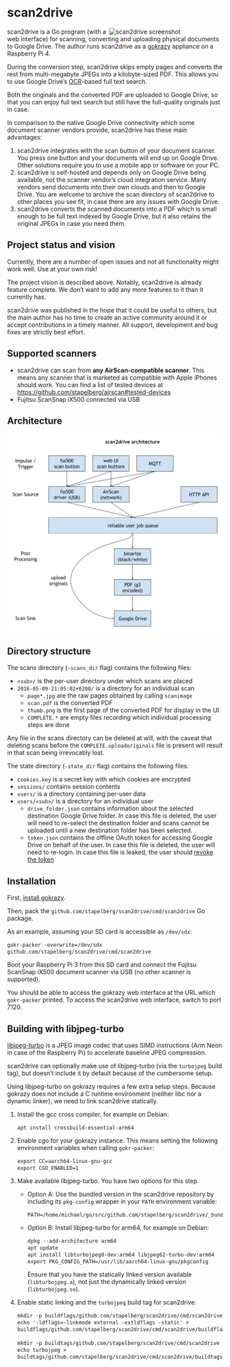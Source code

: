 # scan2drive

<img src="https://github.com/stapelberg/scan2drive/raw/main/scan2drive.png"
width="266" align="right" alt="scan2drive screenshot">

scan2drive is a Go program (with a web interface) for scanning, converting and
uploading physical documents to Google Drive. The author runs scan2drive as a
[gokrazy](https://gokrazy.org/) appliance on a Raspberry Pi 4.

During the conversion step, scan2drive skips empty pages and converts the rest
from multi-megabyte JPEGs into a kilobyte-sized PDF. This allows you to use
Google Drive’s
[OCR](https://en.wikipedia.org/wiki/Optical_character_recognition)-based full
text search.

Both the originals and the converted PDF are uploaded to Google Drive, so that
you can enjoy full text search but still have the full-quality originals just
in case.

In comparison to the native Google Drive connectivity which some document
scanner vendors provide, scan2drive has these main advantages:

 1. scan2drive integrates with the scan button of your document scanner. You
    press one button and your documents will end up on Google Drive. Other
    solutions require you to use a mobile app or software on your PC.
 1. scan2drive is self-hosted and depends only on Google Drive being available,
    not the scanner vendor’s cloud integration service. Many vendors send
    documents into their own clouds and then to Google Drive. You are welcome
    to archive the scan directory of scan2drive to other places you see fit, in
    case there are any issues with Google Drive.
 1. scan2drive converts the scanned documents into a PDF which is small enough
    to be full text indexed by Google Drive, but it also retains the original
    JPEGs in case you need them.

## Project status and vision

Currently, there are a number of open issues and not all functionality might
work well. Use at your own risk!

The project vision is described above. Notably, scan2drive is already feature
complete. We don’t want to add any more features to it than it currently has.

scan2drive was published in the hope that it could be useful to others, but the
main author has no time to create an active community around it or accept
contributions in a timely manner. All support, development and bug fixes are
strictly best effort.

## Supported scanners

* scan2drive can scan from **any AirScan-compatible scanner**. This means any
  scanner that is marketed as compatible with Apple iPhones should work. You can
  find a list of tested devices at
  https://github.com/stapelberg/airscan#tested-devices
* Fujitsu ScanSnap iX500 connected via USB

## Architecture

![](/img/2021-11-14-scan2drive-architecture.svg)

## Directory structure

The scans directory (`-scans_dir` flag) contains the following files:

 * `<sub>/` is the per-user directory under which scans are placed
  * `2016-05-09-21:05:02+0200/` is a directory for an individual scan
    * `page*.jpg` are the raw pages obtained by calling `scanimage`
    * `scan.pdf` is the converted PDF
    * `thumb.png` is the first page of the converted PDF for display in the UI
    * `COMPLETE.*` are empty files recording which individual processing steps
      are done

Any file in the scans directory can be deleted at will, with the caveat that
deleting scans before the `COMPLETE.uploadoriginals` file is present will
result in that scan being irrevocably lost.

The state directory (`-state_dir` flag) contains the following files:

 * `cookies.key` is a secret key with which cookies are encrypted
 * `sessions/` contains session contents
 * `users/` is a directory containing per-user data
  * `users/<sub>/` is a directory for an individual user
    * `drive_folder.json` contains information about the selected destination
      Google Drive folder. In case this file is deleted, the user will need to
      re-select the destination folder and scans cannot be uploaded until a new
      destination folder has been selected.
    * `token.json` contains the offline OAuth token for accessing Google Drive
      on behalf of the user. In case this file is deleted, the user will need
      to re-login. In case this file is leaked, the user should [revoke the
      token](https://security.google.com/settings/u/0/security/permissions)

## Installation

First, [install gokrazy](https://gokrazy.org/quickstart.html).

Then, pack the `github.com/stapelberg/scan2drive/cmd/scan2drive` Go package.

As an example, assuming your SD card is accessible as `/dev/sdx`:

```
gokr-packer -overwrite=/dev/sdx github.com/stapelberg/scan2drive/cmd/scan2drive
```

Boot your Raspberry Pi 3 from this SD card and connect the Fujitsu
ScanSnap iX500 document scanner via USB (no other scanner is
supported).

You should be able to access the gokrazy web interface at the URL
which `gokr-packer` printed. To access the scan2drive web interface,
switch to port 7120.

## Building with libjpeg-turbo

[libjpeg-turbo](https://libjpeg-turbo.org/) is a JPEG image codec that uses SIMD
instructions (Arm Neon in case of the Raspberry Pi) to accelerate baseline JPEG
compression.

scan2drive can optionally make use of libjpeg-turbo (via the `turbojpeg` build
tag), but doesn’t include it by default because of the cumbersome setup.

Using libjpeg-turbo on gokrazy requires a few extra setup steps. Because gokrazy
does not include a C runtime environment (neither libc nor a dynamic linker), we
need to link scan2drive statically.

1. Install the gcc cross compiler, for example on Debian:
    ```
   apt install crossbuild-essential-arm64
   ```

1. Enable cgo for your gokrazy instance. This means setting the following
   environment variables when calling `gokr-packer`:

    ```
    export CC=aarch64-linux-gnu-gcc
    export CGO_ENABLED=1
    ```

1. Make available libjpeg-turbo. You have two options for this step.

   * Option A: Use the bundled version in the scan2drive repository by including its
   `pkg-config` wrapper in your `PATH` environment variable:
        ```
        PATH=/home/michael/go/src/github.com/stapelberg/scan2drive/_bundled_turbojpeg:$PATH
        ```

   * Option B: Install libjpeg-turbo for arm64, for example on Debian:
        ```
		dpkg --add-architecture arm64
		apt update
	    apt install libturbojpeg0-dev:arm64 libjpeg62-turbo-dev:arm64
		export PKG_CONFIG_PATH=/usr/lib/aarch64-linux-gnu/pkgconfig
	    ```
     Ensure that you have the statically linked version available (`libturbojpeg.a`),
	 not just the dynamically linked version (`libturbojpeg.so`).

1. Enable static linking and the `turbojpeg` build tag for scan2drive:

    ```
    mkdir -p buildflags/github.com/stapelberg/scan2drive/cmd/scan2drive
    echo '-ldflags=-linkmode external -extldflags -static' > buildflags/github.com/stapelberg/scan2drive/cmd/scan2drive/buildflags.txt

    mkdir -p buildtags/github.com/stapelberg/scan2drive/cmd/scan2drive
    echo turbojpeg > buildtags/github.com/stapelberg/scan2drive/cmd/scan2drive/buildtags.txt
    ```
